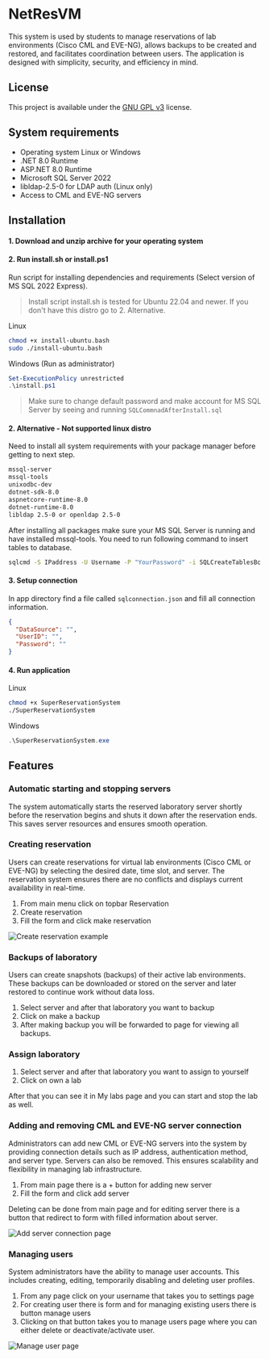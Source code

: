 # NetResVM

This system is used by students to manage reservations of lab environments (Cisco CML and EVE-NG), allows backups to be created and restored, and facilitates coordination between users. The application is designed with simplicity, security, and efficiency in mind.

## License

This project is available under the [GNU GPL v3](LICENSE) license.

## System requirements
- Operating system Linux or Windows
- .NET 8.0 Runtime
- ASP.NET 8.0 Runtime
- Microsoft SQL Server 2022
- libldap-2.5-0 for LDAP auth (Linux only)
- Access to CML and EVE-NG servers

## Installation
#### 1. Download and unzip archive for your operating system
#### 2. Run install.sh or install.ps1

Run script for installing dependencies and requirements (Select version of MS SQL 2022 Express).

> Install script install.sh is tested for Ubuntu 22.04 and newer. If you don't have this distro go to 2. Alternative.

Linux
```bash
chmod +x install-ubuntu.bash
sudo ./install-ubuntu.bash
```

Windows (Run as administrator)
```powershell
Set-ExecutionPolicy unrestricted
.\install.ps1
```
>  Make sure to change default password and make account for MS SQL Server by seeing and running `SQLCommnadAfterInstall.sql`

#### 2. Alternative -  Not supported linux distro

Need to install all system requirements with your package manager before getting to next step.

```bash
mssql-server
mssql-tools
unixodbc-dev
dotnet-sdk-8.0
aspnetcore-runtime-8.0
dotnet-runtime-8.0
libldap 2.5-0 or openldap 2.5-0
```

 After installing all packages make sure your MS SQL Server is running and have installed mssql-tools. You need to run following command to insert tables to database. 
```bash
sqlcmd -S IPaddress -U Username -P "YourPassword" -i SQLCreateTablesBc.sql
```

#### 3. Setup connection

In app directory find a file called `sqlconnection.json` and fill all connection information.

```json
{
  "DataSource": "",
  "UserID": "",
  "Password": ""
}
```

#### 4. Run application

Linux
```bash
chmod +x SuperReservationSystem
./SuperReservationSystem
```

Windows
```powershell
.\SuperReservationSystem.exe
```

## Features

### Automatic starting and stopping servers

The system automatically starts the reserved laboratory server shortly before the reservation begins and shuts it down after the reservation ends. This saves server resources and ensures smooth operation.

### Creating reservation

Users can create reservations for virtual lab environments (Cisco CML or EVE-NG) by selecting the desired date, time slot, and server. The reservation system ensures there are no conflicts and displays current availability in real-time.

1. From main menu click on topbar Reservation
2. Create reservation
3. Fill the form and click make reservation

![Create reservation example](assets/readme/create-reservation-example.png)

### Backups of laboratory

Users can create snapshots (backups) of their active lab environments. These backups can be downloaded or stored on the server and later restored to continue work without data loss.

1. Select server and after that laboratory you want to backup
2. Click on make a backup
3. After making backup you will be forwarded to page for viewing all backups.

### Assign laboratory

1. Select server and after that laboratory you want to assign to yourself
2. Click on own a lab

After that you can see it in My labs page and you can start and stop the lab as well. 

### Adding and removing CML and EVE-NG server connection
Administrators can add new CML or EVE-NG servers into the system by providing connection details such as IP address, authentication method, and server type. Servers can also be removed. This ensures scalability and flexibility in managing lab infrastructure.

1. From main page there is a + button for adding new server
2. Fill the form and click add server

Deleting can be done from main page and for editing server there is a button that redirect to form with filled information about server. 

![Add server connection page](assets/readme/create-server-connection.png)
### Managing users
System administrators have the ability to manage user accounts. This includes creating, editing, temporarily disabling and deleting user profiles. 

1. From any page click on your username that takes you to settings page
2. For creating user there is form and for managing existing users there is button manage users
3. Clicking on that button takes you to manage users page where you can either delete or deactivate/activate user. 

![Manage user page](assets/readme/manage-users.png)